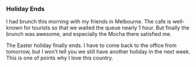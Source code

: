 ### Holiday Ends
I had brunch this morning with my friends in Melbourne. The cafe is well-known for tourists so that we waited the queue nearly 1 hour. But finally the brunch was awesome, and especially the Mocha there satisfied me.

The Easter holiday finally ends. I have to come back to the office from tomorrow, but I won’t tell you we still have another holiday in the next week. This is one of points why I love this country.
